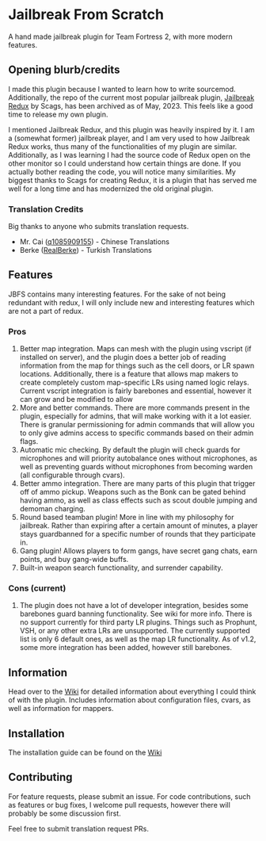 # Jailbreak From Scratch
A hand made jailbreak plugin for Team Fortress 2, with more modern features.

## Opening blurb/credits
I made this plugin because I wanted to learn how to write sourcemod. Additionally, the repo of the current most popular jailbreak plugin, [Jailbreak Redux](https://github.com/Scags/TF2-Jailbreak-Redux) by Scags, has been archived as of May, 2023. This feels like a good time to release my own plugin.

I mentioned Jailbreak Redux, and this plugin was heavily inspired by it. I am a (somewhat former) jailbreak player, and I am very used to how Jailbreak Redux works, thus many of the functionalities of my plugin are similar. Additionally, as I was learning I had the source code of Redux open on the other monitor so I could understand how certain things are done. If you actually bother reading the code, you will notice many similarities. My biggest thanks to Scags for creating Redux, it is a plugin that has served me well for a long time and has modernized the old original plugin.

### Translation Credits
Big thanks to anyone who submits translation requests.
- Mr. Cai ([q1085909155](https://github.com/q1085909155)) - Chinese Translations
- Berke ([RealBerke](https://github.com/RealBerke)) - Turkish Translations

## Features
JBFS contains many interesting features. For the sake of not being redundant with redux, I will only include new and interesting features which are not a part of redux.

### Pros
1. Better map integration. Maps can mesh with the plugin using vscript (if installed on server), and the plugin does a better job of reading information from the map for things such as the cell doors, or LR spawn locations. Additionally, there is a feature that allows map makers to create completely custom map-specific LRs using named logic relays. Current vscript integration is fairly barebones and essential, however it can grow and be modified to allow 
2. More and better commands. There are more commands present in the plugin, especially for admins, that will make working with it a lot easier. There is granular permissioning for admin commands that will allow you to only give admins access to specific commands based on their admin flags.
3. Automatic mic checking. By default the plugin will check guards for microphones and will priority autobalance ones without microphones, as well as preventing guards without microphones from becoming warden (all configurable through cvars).
4. Better ammo integration. There are many parts of this plugin that trigger off of ammo pickup. Weapons such as the Bonk can be gated behind having ammo, as well as class effects such as scout double jumping and demoman charging.
5. Round based teamban plugin! More in line with my philosophy for jailbreak. Rather than expiring after a certain amount of minutes, a player stays guardbanned for a specific number of rounds that they participate in.
6. Gang plugin! Allows players to form gangs, have secret gang chats, earn points, and buy gang-wide buffs.
7. Built-in weapon search functionality, and surrender capability.

### Cons (current)
1. The plugin does not have a lot of developer integration, besides some barebones guard banning functionality. See wiki for more info. There is no support currently for third party LR plugins. Things such as Prophunt, VSH, or any other extra LRs are unsupported. The currently supported list is only 6 default ones, as well as the map LR functionality. As of v1.2, some more integration has been added, however still barebones.

## Information
Head over to the [Wiki](https://github.com/rsedxcftvgyhbujnkiqwe/TF2-Jailbreak-From-Scratch/wiki) for detailed information about everything I could think of with the plugin. Includes information about configuration files, cvars, as well as information for mappers.

## Installation
The installation guide can be found on the [Wiki](https://github.com/rsedxcftvgyhbujnkiqwe/TF2-Jailbreak-From-Scratch/wiki/Installation)

## Contributing
For feature requests, please submit an issue. For code contributions, such as features or bug fixes, I welcome pull requests, however there will probably be some discussion first.

Feel free to submit translation request PRs.
